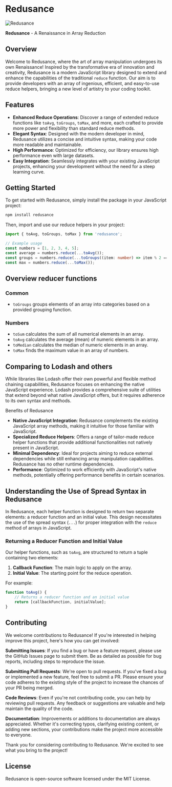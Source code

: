 # Redusance

![Redusance](https://github.com/simon-debruijn/redusance/assets/66943525/f208c130-99a7-43ab-a137-6170cbf1b297)

**Redusance** - A Renaissance in Array Reduction

## Overview

Welcome to Redusance, where the art of array manipulation undergoes its own Renaissance! Inspired by the transformative era of innovation and creativity, Redusance is a modern JavaScript library designed to extend and enhance the capabilities of the traditional `reduce` function. Our aim is to provide developers with an array of ingenious, efficient, and easy-to-use reduce helpers, bringing a new level of artistry to your coding toolkit.

## Features

- **Enhanced Reduce Operations**: Discover a range of extended reduce functions like `toAvg`, `toGroups`, `toMax`, and more, each crafted to provide more power and flexibility than standard reduce methods.
- **Elegant Syntax**: Designed with the modern developer in mind, Redusance utilizes a concise and intuitive syntax, making your code more readable and maintainable.
- **High Performance**: Optimized for efficiency, our library ensures high performance even with large datasets.
- **Easy Integration**: Seamlessly integrates with your existing JavaScript projects, enhancing your development without the need for a steep learning curve.

## Getting Started

To get started with Redusance, simply install the package in your JavaScript project:

```bash
npm install redusance
```

Then, import and use our reduce helpers in your project:

```ts
import { toAvg, toGroups, toMax } from 'redusance';

// Example usage
const numbers = [1, 2, 3, 4, 5];
const average = numbers.reduce(...toAvg());
const groups = numbers.reduce(...toGroups((item: number) => item % 2 === 0 ? "even" : "odd"));
const max = numbers.reduce(...toMax());
```

## Overview reducer functions

### Common
- `toGroups` groups elements of an array into categories based on a provided grouping function.

### Numbers
- `toSum` calculates the sum of all numerical elements in an array.
- `toAvg` calculates the average (mean) of numeric elements in an array. 
- `toMedian` calculates the median of numeric elements in an array.
- `toMax` finds the maximum value in an array of numbers.

## Comparing to Lodash and others
While libraries like Lodash offer their own powerful and flexible method chaining capabilities, Redusance focuses on enhancing the native JavaScript experience. Lodash provides a comprehensive suite of utilities that extend beyond what native JavaScript offers, but it requires adherence to its own syntax and methods.

Benefits of Redusance
- **Native JavaScript Integration**: Redusance complements the existing JavaScript array methods, making it intuitive for those familiar with JavaScript.
- **Specialized Reduce Helpers**: Offers a range of tailor-made reduce helper functions that provide additional functionalities not natively present in JavaScript.
- **Minimal Dependency**: Ideal for projects aiming to reduce external dependencies while still enhancing array manipulation capabilities. Redusance has no other runtime dependencies.
- **Performance**: Optimized to work efficiently with JavaScript's native methods, potentially offering performance benefits in certain scenarios.

## Understanding the Use of Spread Syntax in Redusance

In Redusance, each helper function is designed to return two separate elements: a reducer function and an initial value. This design necessitates the use of the spread syntax (`...`) for proper integration with the `reduce` method of arrays in JavaScript.

### Returning a Reducer Function and Initial Value

Our helper functions, such as `toAvg`, are structured to return a tuple containing two elements:

1. **Callback Function**: The main logic to apply on the array.
2. **Initial Value**: The starting point for the reduce operation.

For example:

```ts
function toAvg() {
    // Returns a reducer function and an initial value
    return [callbackFunction, initialValue];
}
```

## Contributing
We welcome contributions to Redusance! If you're interested in helping improve this project, here's how you can get involved:

**Submitting Issues**: If you find a bug or have a feature request, please use the GitHub Issues page to submit them. Be as detailed as possible for bug reports, including steps to reproduce the issue.

**Submitting Pull Requests**: We're open to pull requests. If you've fixed a bug or implemented a new feature, feel free to submit a PR. Please ensure your code adheres to the existing style of the project to increase the chances of your PR being merged.

**Code Reviews**: Even if you're not contributing code, you can help by reviewing pull requests. Any feedback or suggestions are valuable and help maintain the quality of the code.

**Documentation**: Improvements or additions to documentation are always appreciated. Whether it's correcting typos, clarifying existing content, or adding new sections, your contributions make the project more accessible to everyone.

Thank you for considering contributing to Redusance. We're excited to see what you bring to the project!

## License
Redusance is open-source software licensed under the MIT License.
